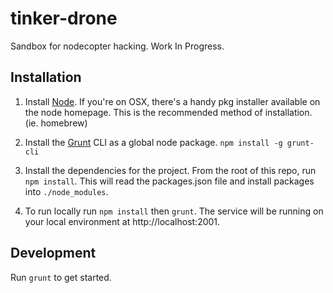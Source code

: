 tinker-drone
============

Sandbox for nodecopter hacking. Work In Progress.

## Installation

1. Install [Node](http://nodejs.org/). If you're on OSX, there's a handy pkg
   installer available on the node homepage. This is the recommended method of
   installation. (ie. homebrew)

2. Install the [Grunt](http://gruntjs.com) CLI as a global node package.
   `npm install -g grunt-cli`

3. Install the dependencies for the project. From the root of this repo, run
   `npm install`. This will read the packages.json file and install packages
   into `./node_modules`.

4. To run locally run `npm install` then `grunt`. The service will be running
   on your local environment at http://localhost:2001.

## Development

Run `grunt` to get started.


